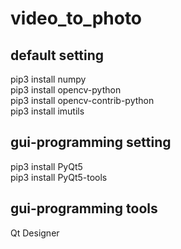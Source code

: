  video_to_photo
 ==============
 default setting
 --------------
 pip3 install numpy  <br/>
 pip3 install opencv-python <br/>
 pip3 install opencv-contrib-python <br/>
 pip3 install imutils <br/>

 gui-programming setting
 ----------------
 pip3 install PyQt5 <br/>
 pip3 install PyQt5-tools <br/>

 gui-programming tools
 ----------------
 Qt Designer
